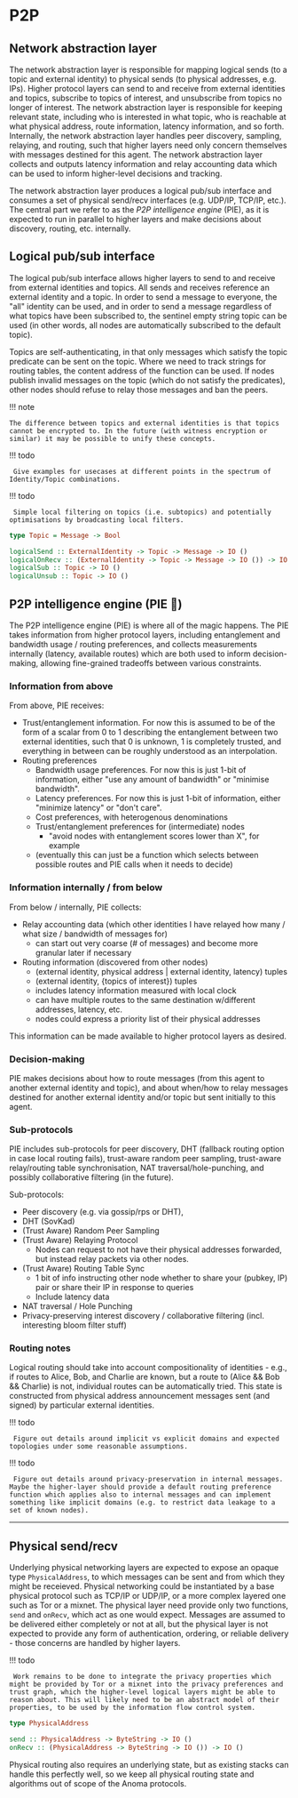 # P2P

## Network abstraction layer

The network abstraction layer is responsible for mapping logical sends (to a topic and external identity) to physical sends (to physical addresses, e.g. IPs). Higher protocol layers can send to and receive from external identities and topics, subscribe to topics of interest, and unsubscribe from topics no longer of interest. The network abstraction layer is responsible for keeping relevant state, including who is interested in what topic, who is reachable at what physical address, route information, latency information, and so forth. Internally, the network abstraction layer handles peer discovery, sampling, relaying, and routing, such that higher layers need only concern themselves with messages destined for this agent. The network abstraction layer collects and outputs latency information and relay accounting data which can be used to inform higher-level decisions and tracking.

The network abstraction layer produces a logical pub/sub interface and consumes a set of physical send/recv interfaces (e.g. UDP/IP, TCP/IP, etc.). The central part we refer to as the _P2P intelligence engine_ (PIE), as it is expected to run in parallel to higher layers and make decisions about discovery, routing, etc. internally.

## Logical pub/sub interface

The logical pub/sub interface allows higher layers to send to and receive from external identities and topics. All sends and receives reference an external identity and a topic. In order to send a message to everyone, the "all" identity can be used, and in order to send a message regardless of what topics have been subscribed to, the sentinel empty string topic can be used (in other words, all nodes are automatically subscribed to the default topic).

Topics are self-authenticating, in that only messages which satisfy the topic predicate can be sent on the topic. Where we need to track strings for routing tables, the content address of the function can be used. If nodes publish invalid messages on the topic (which do not satisfy the predicates), other nodes should refuse to relay those messages and ban the peers.

!!! note

    The difference between topics and external identities is that topics cannot be encrypted to. In the future (with witness encryption or similar) it may be possible to unify these concepts.

!!! todo

     Give examples for usecases at different points in the spectrum of Identity/Topic combinations.
    

!!! todo

     Simple local filtering on topics (i.e. subtopics) and potentially optimisations by broadcasting local filters.
    
```haskell
type Topic = Message -> Bool

logicalSend :: ExternalIdentity -> Topic -> Message -> IO ()
logicalOnRecv :: (ExternalIdentity -> Topic -> Message -> IO ()) -> IO () -- note: clarify notation for callback functions
logicalSub :: Topic -> IO ()
logicalUnsub :: Topic -> IO ()
```

## P2P intelligence engine (PIE 🥧)

The P2P intelligence engine (PIE) is where all of the magic happens. The PIE takes information from higher protocol layers, including entanglement and bandwidth usage / routing preferences, and collects measurements internally (latency, available routes) which are both used to inform decision-making, allowing fine-grained tradeoffs between various constraints.

### Information from above

From above, PIE receives:
- Trust/entanglement information. For now this is assumed to be of the form of a scalar from 0 to 1 describing the entanglement between two external identities, such that 0 is unknown, 1 is completely trusted, and everything in between can be roughly understood as an interpolation.
- Routing preferences
    - Bandwidth usage preferences. For now this is just 1-bit of information, either "use any amount of bandwidth" or "minimise bandwidth".
    - Latency preferences. For now this is just 1-bit of information, either "minimize latency" or "don't care".
    - Cost preferences, with heterogenous denominations
    - Trust/entanglement preferences for (intermediate) nodes
        - "avoid nodes with entanglement scores lower than X", for example
    - (eventually this can just be a function which selects between possible routes and PIE calls when it needs to decide)

### Information internally / from below

From below / internally, PIE collects:
- Relay accounting data (which other identities I have relayed how many / what size / bandwidth of messages for)
    - can start out very coarse (# of messages) and become more granular later if necessary
- Routing information (discovered from other nodes)
    - (external identity, physical address | external identity, latency) tuples
    - (external identity, {topics of interest}) tuples
    - includes latency information measured with local clock
    - can have multiple routes to the same destination w/different addresses, latency, etc.
    - nodes could express a priority list of their physical addresses

This information can be made available to higher protocol layers as desired.

### Decision-making

PIE makes decisions about how to route messages (from this agent to another external identity and topic), and about when/how to relay messages destined for another external identity and/or topic but sent initially to this agent.

### Sub-protocols

PIE includes sub-protocols for peer discovery, DHT (fallback routing option in case local routing fails), trust-aware random peer sampling, trust-aware relay/routing table synchronisation, NAT traversal/hole-punching, and possibly collaborative filtering (in the future).

Sub-protocols:
- Peer discovery (e.g. via gossip/rps or DHT),
- DHT (SovKad)
- (Trust Aware) Random Peer Sampling
- (Trust Aware) Relaying Protocol
    - Nodes can request to not have their physical addresses forwarded, but instead relay packets via other nodes.
- (Trust Aware) Routing Table Sync
  - 1 bit of info instructing other node whether to share your (pubkey, IP) pair or share their IP in response to queries
  - Include latency data
 - NAT traversal / Hole Punching
 - Privacy-preserving interest discovery / collaborative filtering (incl. interesting bloom filter stuff)

### Routing notes

Logical routing should take into account compositionality of identities - e.g., if routes to Alice, Bob, and Charlie are known, but a route to (Alice && Bob && Charlie) is not, individual routes can be automatically tried. This state is constructed from physical address announcement messages sent (and signed) by particular external identities.

!!! todo

     Figure out details around implicit vs explicit domains and expected topologies under some reasonable assumptions.
    

!!! todo

     Figure out details around privacy-preservation in internal messages. Maybe the higher-layer should provide a default routing preference function which applies also to internal messages and can implement something like implicit domains (e.g. to restrict data leakage to a set of known nodes).
    
---

## Physical send/recv

Underlying physical networking layers are expected to expose an opaque type `PhysicalAddress`, to which messages can be sent and from which they might be receieved. Physical networking could be instantiated by a base physical protocol such as TCP/IP or UDP/IP, or a more complex layered one such as Tor or a mixnet. The physical layer need provide only two functions, `send` and `onRecv`, which act as one would expect. Messages are assumed to be delivered either completely or not at all, but the physical layer is not expected to provide any form of authentication, ordering, or reliable delivery - those concerns are handled by higher layers.

!!! todo

     Work remains to be done to integrate the privacy properties which might be provided by Tor or a mixnet into the privacy preferences and  trust graph, which the higher-level logical layers might be able to reason about. This will likely need to be an abstract model of their properties, to be used by the information flow control system.
    
```haskell
type PhysicalAddress

send :: PhysicalAddress -> ByteString -> IO ()
onRecv :: (PhysicalAddress -> ByteString -> IO ()) -> IO ()
```

Physical routing also requires an underlying state, but as existing stacks can handle this perfectly well, so we keep all physical routing state and algorithms out of scope of the Anoma protocols.
